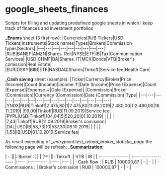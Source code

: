 # google_sheets_finances
Scripts for filling and updating predefined google sheets in which I keep track of finances and investment portfolios

**_Enums** sheet (3 first row):
|Currencies|RUB Tickers|USD Tickers|Instruments|Stock names|Types|Brokers|Commission types|Sectors|
|---|---|---|---|---|---|---|---|---|
|RUB|BANEP|AMZN|Shares. Reit|NYSE|ETF|IB|Tax|Communication Services|
|USD|CHMF|BA|Shares. IT|MCX|Bonds|VTB|Broker's comission|Real Estate|
|EUR|DSKY|BIIB|ETF|NASDAQ|Shares|Tinkoff|Service fee|Health Care|

**_Cash saving** sheet (example):
|Ticker|Currency|Broker|Price (Income)|Count (Income)|Income ↑|Date (Income)|Price (Expense)|Count (Expense)|Expense ↓|Date (Expense)| |Commission|Broker (Commission)|Currency (Commission)|Date (Commission)|Type|
|---|---|---|---|---|---|---|---|---|---|---|---|---|---|---|---|---|
|YNDX|RUB|Tinkoff|2 475,80|1|2 475,80|11.09.2019|2 480,00|1|2 480,00|18.11.2019| |99,00|Tinkoff|RUB|11.09.2019|Service fee|
|PYPL|USD|Tinkoff|104,04|5|520,20|01.10.2019| | | | | |7,43|Tinkoff|RUB|11.09.2019|Broker's comission|
|DAL|USD|IB|53,73|10|537,30|08.10.2019| | | | | |1,53|IB|USD|01.10.2019|Service fee|

As result executing of *_entrypoint.test_reload_broker_statistic_page* the following page will be refresh:
**_Summarization**:

| :                                         :|||:  Broker :|      |     |
|^^                                          |||: Tinkoff :| VTB  | IB  |
| :-------------- | :------------------ |:---- |:--------- |:---- |:--- |
| : Cash flow                         : | RUB  | 100000,87 | -    | -   |
| : Commissions : | Broker's comission  | RUB  | 100000,87 | -    | -   |
